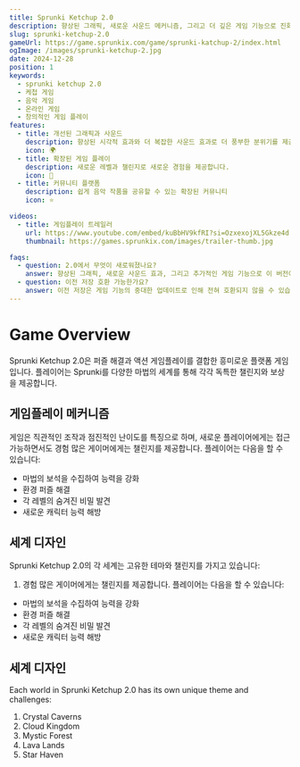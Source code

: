 ```yaml
---
title: Sprunki Ketchup 2.0 
description: 향상된 그래픽, 새로운 사운드 메커니즘, 그리고 더 깊은 게임 기능으로 진화합니다.
slug: sprunki-ketchup-2.0
gameUrl: https://game.sprunkix.com/game/sprunki-katchup-2/index.html
ogImage: /images/sprunki-ketchup-2.jpg
date: 2024-12-28
position: 1
keywords:
  - sprunki ketchup 2.0
  - 케첩 게임
  - 음악 게임
  - 온라인 게임
  - 창의적인 게임 플레이
features:
  - title: 개선된 그래픽과 사운드
    description: 향상된 시각적 효과와 더 복잡한 사운드 효과로 더 풍부한 분위기를 제공합니다.
    icon: 🌍
  - title: 확장된 게임 플레이
    description: 새로운 레벨과 챌린지로 새로운 경험을 제공합니다.
    icon: 🧩
  - title: 커뮤니티 플랫폼
    description: 쉽게 음악 작품을 공유할 수 있는 확장된 커뮤니티
    icon: ⭐

videos:
  - title: 게임플레이 트레일러
    url: https://www.youtube.com/embed/kuBbHV9kfRI?si=OzxexojXL5Gkze4d
    thumbnail: https://games.sprunkix.com/images/trailer-thumb.jpg

faqs:
  - question: 2.0에서 무엇이 새로워졌나요?
    answer: 향상된 그래픽, 새로운 사운드 효과, 그리고 추가적인 게임 기능으로 이 버전이 돋보입니다.
  - question: 이전 저장 호환 가능한가요?
    answer: 이전 저장은 게임 기능의 중대한 업데이트로 인해 전혀 호환되지 않을 수 있습니다.
---
```


# Game Overview

Sprunki Ketchup 2.0은 퍼즐 해결과 액션 게임플레이를 결합한 흥미로운 플랫폼 게임입니다. 플레이어는 Sprunki를 다양한 마법의 세계를 통해 각각 독특한 챌린지와 보상을 제공합니다.

## 게임플레이 메커니즘

게임은 직관적인 조작과 점진적인 난이도를 특징으로 하며, 새로운 플레이어에게는 접근 가능하면서도 경험 많은 게이머에게는 챌린지를 제공합니다. 플레이어는 다음을 할 수 있습니다:

- 마법의 보석을 수집하여 능력을 강화
- 환경 퍼즐 해결
- 각 레벨의 숨겨진 비밀 발견
- 새로운 캐릭터 능력 해방

## 세계 디자인

Sprunki Ketchup 2.0의 각 세계는 고유한 테마와 챌린지를 가지고 있습니다:

1. 경험 많은 게이머에게는 챌린지를 제공합니다. 플레이어는 다음을 할 수 있습니다:

- 마법의 보석을 수집하여 능력을 강화
- 환경 퍼즐 해결
- 각 레벨의 숨겨진 비밀 발견
- 새로운 캐릭터 능력 해방

## 세계 디자인

Each world in Sprunki Ketchup 2.0 has its own unique theme and challenges:

1. Crystal Caverns
2. Cloud Kingdom
3. Mystic Forest
4. Lava Lands
5. Star Haven